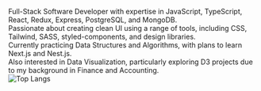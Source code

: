 Full-Stack Software Developer with expertise in JavaScript, TypeScript, React, Redux, Express, PostgreSQL, and MongoDB. <br/>
Passionate about creating clean UI using a range of tools, including CSS, Tailwind, SASS, styled-components, and design libraries. <br/>
Currently practicing Data Structures and Algorithms, with plans to learn Next.js and Nest.js. <br/>
Also interested in Data Visualization, particularly exploring D3 projects due to my background in Finance and Accounting.  <br/>
![Top Langs](https://github-readme-stats.vercel.app/api/top-langs/?username=anuraghazra&layout=compact)
